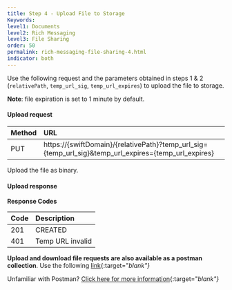 ```yaml
---
title: Step 4 - Upload File to Storage
Keywords:
level1: Documents
level2: Rich Messaging
level3: File Sharing
order: 50
permalink: rich-messaging-file-sharing-4.html
indicator: both
---
```


Use the following request and the parameters obtained in steps 1 & 2 (`relativePath`, `temp_url_sig`, `temp_url_expires`) to upload the file to storage.

**Note**: file expiration is set to 1 minute by default.

#### Upload request

| Method | URL |
| :--- | :--- |
| PUT | https://{swiftDomain}/{relativePath}?temp_url_sig={temp_url_sig}&temp_url_expires={temp_url_expires} |

Upload the file as binary.

#### Upload response

**Response Codes**

| Code | Description |
| :--- | :--- |
| 201 | CREATED |
| 401 | Temp URL invalid |


**Upload and download file requests are also available as a postman collection**. Use the following [link](assets/content/Swift.postman_collection){:target="_blank"}_


Unfamiliar with Postman? [Click here for more information](https://www.getpostman.com/){:target="_blank"}_
